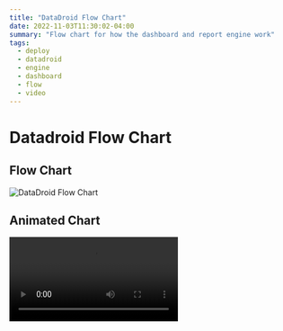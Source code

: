 ```yaml
---
title: "DataDroid Flow Chart"
date: 2022-11-03T11:30:02-04:00
summary: "Flow chart for how the dashboard and report engine work"
tags:
  - deploy
  - datadroid
  - engine
  - dashboard
  - flow
  - video
---
```

# Datadroid Flow Chart

## Flow Chart

![DataDroid Flow Chart](/img/datadroid.png)

## Animated Chart

![video](/video/datadroid.m4v)
